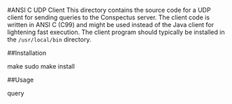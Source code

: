 #ANSI C UDP Client
This directory contains the source code for a UDP client for sending queries to the Conspectus server. 
The client code is written in ANSI C (C99) and might be used instead of the Java client for lightening fast 
execution. The client program should typically be installed in the `/usr/local/bin` directory.

##Installation

  make
  sudo make install

##Usage
 
  query <host name> <port> <query>

